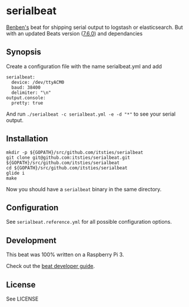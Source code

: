 # serialbeat

[Benben's](https://github.com/benben/serialbeat) beat for shipping serial output to logstash or 
elasticsearch. But with an updated Beats version ([7.6.0](https://github.com/elastic/beats/releases/tag/v7.6.0)) and dependancies

## Synopsis

Create a configuration file with the name serialbeat.yml and add

    serialbeat:
      device: /dev/ttyACM0
      baud: 38400
      delimiter: "\n"
    output.console:
      pretty: true

And run `./serialbeat -c serialbeat.yml -e -d "*"` to see your serial output.

## Installation

    mkdir -p ${GOPATH}/src/github.com/itsties/serialbeat
    git clone git@github.com:itsties/serialbeat.git ${GOPATH}/src/github.com/itsties/serialbeat
    cd ${GOPATH}/src/github.com/itsties/serialbeat
    glide i
    make

Now you should have a `serialbeat` binary in the same directory.

## Configuration

See `serialbeat.reference.yml` for all possible configuration options.

## Development

This beat was 100% written on a Raspberry Pi 3.

Check out the [beat developer guide](https://www.elastic.co/guide/en/beats/libbeat/current/new-beat.html).

## License

See LICENSE
